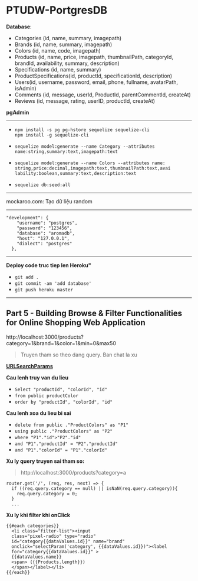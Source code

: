 # PTUDW-PortgresDB

**Database**:

- Categories (id, name, summary, imagepath)
- Brands (id, name, summary, imagepath)
- Colors (id, name, code, imagepath)
- Products (id, name, price, imagepath, thumbnailPath, categoryId, brandId, availability, summary, description)
- Specifications (id, name, summary)
- ProductSpecifications(id, productId, specificationId, description)
- Users(id, username, password, email, phone, fullname, avatarPath, isAdmin)
- Comments (id, message, userId, ProductId, parentCommentId, createAt)
- Reviews (id, message, rating, userID, productId, createAt)

**pgAdmin**

----

 - `npm install -s pg pg-hstore sequelize sequelize-cli` <br>
 `npm install -g sequelize-cli`

 - `sequelize model:generate --name Category --attributes name:string,summary:text,imagepath:text`

 - `sequelize model:generate --name Colors --attributes name: string,price:decimal,imagepath:text,thumbnailPath:text,avai lability:boolean,summary:text,description:text`

 - `sequelize db:seed:all`

----

mockaroo.com: Tạo dữ liệu random

----
```
"development": { 
    "username": "postgres",
    "password": "123456",
    "database": "aromadb",
    "host": "127.0.0.1",
    "dialect": "postgres"
  },
```
----

**Deploy code truc tiep len Heroku"**
- `git add .`
- `git commit -am 'add database'`
- `git push heroku master`

----

## Part 5 - Building Browse & Filter Functionalities for Online Shopping Web Application

http://localhost:3000/products?category=1&brand=1&color=1&min=0&max50

> Truyen tham so theo dang query.
> Ban chat la xu

**[URLSearchParams](https://developer.mozilla.org/en-US/docs/Web/API/URLSearchParams
)**

**Cau lenh truy van du lieu** 
- `Select "productId", "colorId", "id"`
- `from public productColor`
- `order by "productId", "colorId", "id"`

**Cau lenh xoa du lieu bi sai** 
- `delete from public ."ProductColors" as "P1"`
- `using public ."ProductColors" as "P2"`
- `where "P1"."id">"P2"."id"`
- `and "P1"."productId" = "P2"."productId"`
- `and "P1"."colorId" = "P1"."colorId"`

**Xu ly query truyen sai tham so:**
> http://localhost:3000/products?category=a

```
router.get('/', (req, res, next) => {
  if ((req.query.category == null) || isNaN(req.query.category)){
    req.query.category = 0;
  }
  ...
```

**Xu ly khi filter khi onClick**

```
{{#each categories}}
  <li class="filter-list"><input 
  class="pixel-radio" type="radio" 
  id="category{{dataValues.id}}" name="brand" 
  onclick="selectParam('category', {{dataValues.id}})"><label
  for="category{{dataValues.id}}" > 
  {{dataValues.name}}
  <span> ({{Products.length}}) 
  </span></label></li>
{{/each}}
```